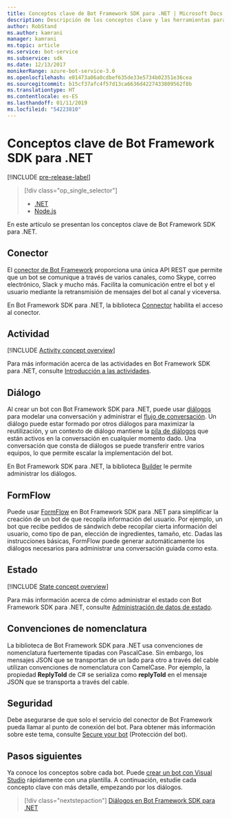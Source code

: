 ```yaml
---
title: Conceptos clave de Bot Framework SDK para .NET | Microsoft Docs
description: Descripción de los conceptos clave y las herramientas para la creación e implementación de bots de conversación disponibles en Bot Framework SDK para .NET.
author: RobStand
ms.author: kamrani
manager: kamrani
ms.topic: article
ms.service: bot-service
ms.subservice: sdk
ms.date: 12/13/2017
monikerRange: azure-bot-service-3.0
ms.openlocfilehash: e01473a06a0cdbef635de33e5734b02351e36cea
ms.sourcegitcommit: b15cf37afc4f57d13ca6636d4227433809562f8b
ms.translationtype: HT
ms.contentlocale: es-ES
ms.lasthandoff: 01/11/2019
ms.locfileid: "54223810"
---
```

# <a name="key-concepts-in-the-bot-framework-sdk-for-net"></a>Conceptos clave de Bot Framework SDK para .NET

[!INCLUDE [pre-release-label](../includes/pre-release-label-v3.md)]

> [!div class="op_single_selector"]
> - [.NET](../dotnet/bot-builder-dotnet-concepts.md)
> - [Node.js](../nodejs/bot-builder-nodejs-concepts.md)

En este artículo se presentan los conceptos clave de Bot Framework SDK para .NET.

## <a name="connector"></a>Conector

El [conector de Bot Framework](bot-builder-dotnet-connector.md) proporciona una única API REST que permite que un bot se comunique a través de varios canales, como Skype, correo electrónico, Slack y mucho más. Facilita la comunicación entre el bot y el usuario mediante la retransmisión de mensajes del bot al canal y viceversa. 

En Bot Framework SDK para .NET, la biblioteca [Connector][connectorLibrary] habilita el acceso al conector. 

## <a name="activity"></a>Actividad

[!INCLUDE [Activity concept overview](../includes/snippet-dotnet-concept-activity.md)]

Para más información acerca de las actividades en Bot Framework SDK para .NET, consulte [Introducción a las actividades](bot-builder-dotnet-activities.md).

## <a name="dialog"></a>Diálogo

Al crear un bot con Bot Framework SDK para .NET, puede usar [diálogos](bot-builder-dotnet-dialogs.md) para modelar una conversación y administrar el [flujo de conversación](../bot-service-design-conversation-flow.md#dialog-stack). Un diálogo puede estar formado por otros diálogos para maximizar la reutilización, y un contexto de diálogo mantiene la [pila de diálogos](../bot-service-design-conversation-flow.md) que están activos en la conversación en cualquier momento dado. Una conversación que consta de diálogos se puede transferir entre varios equipos, lo que permite escalar la implementación del bot. 

En Bot Framework SDK para .NET, la biblioteca [Builder][builderLibrary] le permite administrar los diálogos.

## <a name="formflow"></a>FormFlow

Puede usar [FormFlow](bot-builder-dotnet-formflow.md) en Bot Framework SDK para .NET para simplificar la creación de un bot de que recopila información del usuario. Por ejemplo, un bot que recibe pedidos de sándwich debe recopilar cierta información del usuario, como tipo de pan, elección de ingredientes, tamaño, etc. Dadas las instrucciones básicas, FormFlow puede generar automáticamente los diálogos necesarios para administrar una conversación guiada como esta.

## <a name="state"></a>Estado

[!INCLUDE [State concept overview](../includes/snippet-dotnet-concept-state.md)]

Para más información acerca de cómo administrar el estado con Bot Framework SDK para .NET, consulte [Administración de datos de estado](bot-builder-dotnet-state.md).

## <a name="naming-conventions"></a>Convenciones de nomenclatura

La biblioteca de Bot Framework SDK para .NET usa convenciones de nomenclatura fuertemente tipadas con PascalCase. Sin embargo, los mensajes JSON que se transportan de un lado para otro a través del cable utilizan convenciones de nomenclatura con CamelCase. Por ejemplo, la propiedad **ReplyToId** de C# se serializa como **replyToId** en el mensaje JSON que se transporta a través del cable.

## <a name="security"></a>Seguridad

Debe asegurarse de que solo el servicio del conector de Bot Framework pueda llamar al punto de conexión del bot. Para obtener más información sobre este tema, consulte [Secure your bot](bot-builder-dotnet-security.md) (Protección del bot).

## <a name="next-steps"></a>Pasos siguientes

Ya conoce los conceptos sobre cada bot. Puede [crear un bot con Visual Studio](bot-builder-dotnet-quickstart.md) rápidamente con una plantilla. A continuación, estudie cada concepto clave con más detalle, empezando por los diálogos.

> [!div class="nextstepaction"]
> [Diálogos en Bot Framework SDK para .NET](bot-builder-dotnet-dialogs.md)

[connectorLibrary]: /dotnet/api/microsoft.bot.connector

[builderLibrary]: /dotnet/api/microsoft.bot.builder.dialogs

